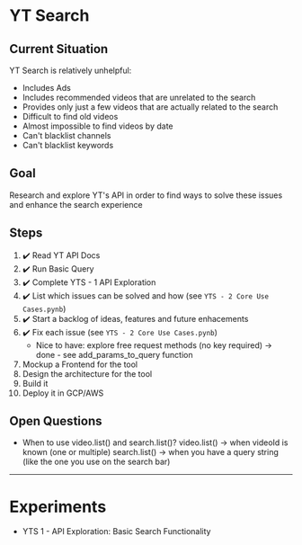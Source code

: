 # YT Search
## Current Situation
YT Search is relatively unhelpful:
- Includes Ads
- Includes recommended videos that are unrelated to the search
- Provides only just a few videos that are actually related to the search
- Difficult to find old videos
- Almost impossible to find videos by date
- Can't blacklist channels
- Can't blacklist keywords

## Goal
Research and explore YT's API in order to find ways to solve these issues and enhance the search experience

## Steps
1. ✔️ Read YT API Docs
2. ✔️ Run Basic Query
3. ✔️ Complete YTS - 1 API Exploration
4. ✔️ List which issues can be solved and how (see ```YTS - 2 Core Use Cases.pynb```)
5. ✔️ Start a backlog of ideas, features and future enhacements
6. ✔️ Fix each issue (see ```YTS - 2 Core Use Cases.pynb```)
    - Nice to have: explore free request methods (no key required) -> done - see add_params_to_query function
7. Mockup a Frontend for the tool
8. Design the architecture for the tool
9. Build it
10. Deploy it in GCP/AWS

## Open Questions
- When to use video.list() and search.list()?
    video.list() -> when videoId is known (one or multiple)
    search.list() -> when you have a query string (like the one you use on the search bar)

***

# Experiments
- YTS 1 - API Exploration: Basic Search Functionality